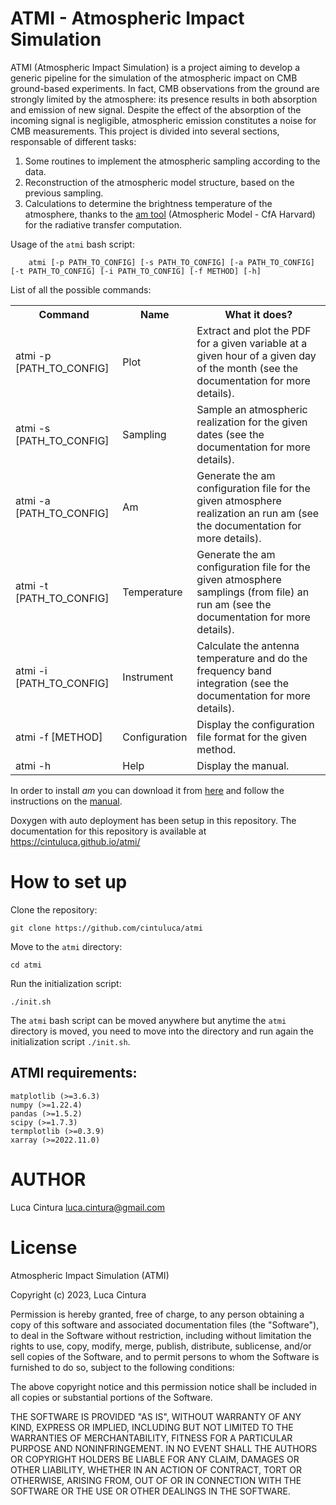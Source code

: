 # ATMI - Atmospheric Impact Simulation

ATMI (Atmospheric Impact Simulation) is a project aiming to develop a generic pipeline for the simulation of the atmospheric impact on CMB ground-based experiments. In fact, CMB observations from the ground are strongly limited by the atmosphere: its presence results in both absorption and emission of new signal. Despite the effect of the absorption of the incoming signal is negligible, atmospheric emission constitutes a noise for CMB measurements. 
This project is divided into several sections, responsable of different tasks:

1. Some routines to implement the atmospheric sampling according to the data.
2. Reconstruction of the atmospheric model structure, based on the previous sampling.
3. Calculations to determine the brightness temperature of the atmosphere, thanks to the <a href="https://lweb.cfa.harvard.edu/~spaine/am/">am tool</a> (Atmospheric Model - CfA Harvard) for the radiative transfer computation. 

Usage of the `atmi` bash script: 

```
	atmi [-p PATH_TO_CONFIG] [-s PATH_TO_CONFIG] [-a PATH_TO_CONFIG] [-t PATH_TO_CONFIG] [-i PATH_TO_CONFIG] [-f METHOD] [-h]
```

List of all the possible commands:

<table>
<tr><th>Command			            <th>Name		    <th>What it does?
<tr><td>atmi -p [PATH_TO_CONFIG]	<td>Plot	   	    <td>Extract and plot the PDF for a given variable at a given hour of a given day of the month (see the documentation for more details).
<tr><td>atmi -s [PATH_TO_CONFIG]	<td>Sampling	    <td>Sample an atmospheric realization for the given dates (see the documentation for more details).
<tr><td>atmi -a [PATH_TO_CONFIG]	<td>Am		        <td>Generate the am configuration file for the given atmosphere realization an run am (see the documentation for more details).
<tr><td>atmi -t [PATH_TO_CONFIG]	<td>Temperature	    <td>Generate the am configuration file for the given atmosphere samplings (from file) an run am (see the documentation for more details).
<tr><td>atmi -i [PATH_TO_CONFIG]	<td>Instrument      <td>Calculate the antenna temperature and do the frequency band integration (see the documentation for more details).
<tr><td>atmi -f [METHOD]	        <td>Configuration   <td>Display the configuration file format for the given method.
<tr><td>atmi -h			            <td>Help		    <td>Display the manual.
</table>

In order to install <i>am</i> you can download it from <a href="https://zenodo.org/record/6774378">here</a> and follow the instructions on the <a href="https://zenodo.org/record/6774376">manual</a>.

Doxygen with auto deployment has been setup in this repository. The documentation for this repository is available at https://cintuluca.github.io/atmi/

# How to set up

Clone the repository:

`git clone https://github.com/cintuluca/atmi` <br/>

Move to the `atmi` directory:

`cd atmi` <br/>

Run the initialization script:

`./init.sh` <br/>

The `atmi` bash script can be moved anywhere but anytime the `atmi` directory is moved, you need to move into the directory and run again the initialization script `./init.sh`.

## ATMI requirements:

`matplotlib (>=3.6.3)` <br/>
`numpy (>=1.22.4)` <br/>
`pandas (>=1.5.2)` <br/>
`scipy (>=1.7.3)` <br/>
`termplotlib (>=0.3.9)` <br/>
`xarray (>=2022.11.0)` <br/>

# AUTHOR

Luca Cintura <luca.cintura@gmail.com> <br />

# License

Atmospheric Impact Simulation (ATMI)

Copyright (c) 2023, Luca Cintura

Permission is hereby granted, free of charge, to any person obtaining a copy
of this software and associated documentation files (the "Software"), to deal
in the Software without restriction, including without limitation the rights
to use, copy, modify, merge, publish, distribute, sublicense, and/or sell
copies of the Software, and to permit persons to whom the Software is
furnished to do so, subject to the following conditions:

The above copyright notice and this permission notice shall be included in all
copies or substantial portions of the Software.

THE SOFTWARE IS PROVIDED "AS IS", WITHOUT WARRANTY OF ANY KIND, EXPRESS OR
IMPLIED, INCLUDING BUT NOT LIMITED TO THE WARRANTIES OF MERCHANTABILITY,
FITNESS FOR A PARTICULAR PURPOSE AND NONINFRINGEMENT. IN NO EVENT SHALL THE
AUTHORS OR COPYRIGHT HOLDERS BE LIABLE FOR ANY CLAIM, DAMAGES OR OTHER
LIABILITY, WHETHER IN AN ACTION OF CONTRACT, TORT OR OTHERWISE, ARISING FROM,
OUT OF OR IN CONNECTION WITH THE SOFTWARE OR THE USE OR OTHER DEALINGS IN THE
SOFTWARE.
